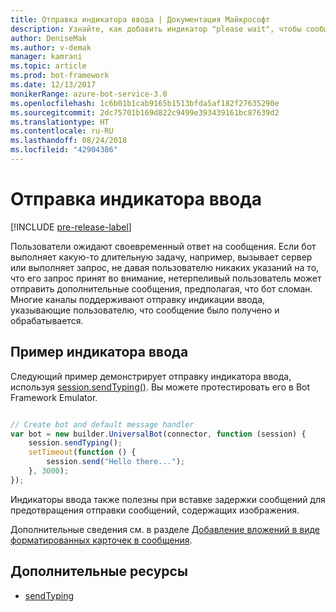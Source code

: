 ```yaml
---
title: Отправка индикатора ввода | Документация Майкрософт
description: Узнайте, как добавить индикатор "please wait", чтобы сообщить пользователю, что бот обрабатывает запрос, используя пакет SDK Bot Builder для Node.js
author: DeniseMak
ms.author: v-demak
manager: kamrani
ms.topic: article
ms.prod: bot-framework
ms.date: 12/13/2017
monikerRange: azure-bot-service-3.0
ms.openlocfilehash: 1c6b01b1cab9165b1513bfda5af182f27635290e
ms.sourcegitcommit: 2dc75701b169d822c9499e393439161bc87639d2
ms.translationtype: HT
ms.contentlocale: ru-RU
ms.lasthandoff: 08/24/2018
ms.locfileid: "42904386"
---
```

# <a name="send-a-typing-indicator"></a>Отправка индикатора ввода 

[!INCLUDE [pre-release-label](../includes/pre-release-label-v3.md)]

Пользователи ожидают своевременный ответ на сообщения. Если бот выполняет какую-то длительную задачу, например, вызывает сервер или выполняет запрос, не давая пользователю никаких указаний на то, что его запрос принят во внимание, нетерпеливый пользователь может отправить дополнительные сообщения, предполагая, что бот сломан.
Многие каналы поддерживают отправку индикации ввода, указывающие пользователю, что сообщение было получено и обрабатывается.


## <a name="typing-indicator-example"></a>Пример индикатора ввода

Следующий пример демонстрирует отправку индикатора ввода, используя [session.sendTyping()][SendTyping].  Вы можете протестировать его в Bot Framework Emulator.


```javascript

// Create bot and default message handler
var bot = new builder.UniversalBot(connector, function (session) {
    session.sendTyping();
    setTimeout(function () {
        session.send("Hello there...");
    }, 3000);
});
```

Индикаторы ввода также полезны при вставке задержки сообщений для предотвращения отправки сообщений, содержащих изображения.

Дополнительные сведения см. в разделе [Добавление вложений в виде форматированных карточек в сообщения](bot-builder-nodejs-send-rich-cards.md).


## <a name="additional-resources"></a>Дополнительные ресурсы

* [sendTyping][SendTyping]


[SendTyping]: https://docs.botframework.com/en-us/node/builder/chat-reference/classes/_botbuilder_d_.session#sendtyping
[IMessage]: http://docs.botframework.com/en-us/node/builder/chat-reference/interfaces/_botbuilder_d_.imessage
